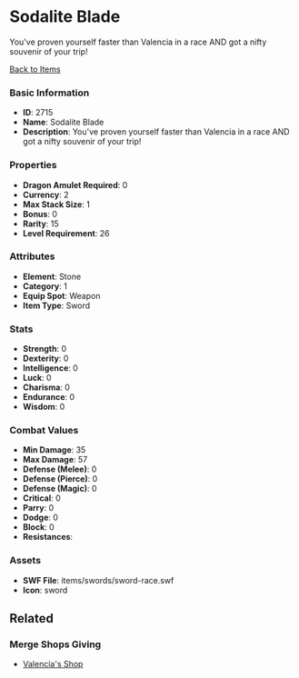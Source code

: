 # Sodalite Blade

You've proven yourself faster than Valencia in a race AND got a nifty souvenir of your trip! 

[Back to Items](../items.md)

### Basic Information

- **ID**: 2715
- **Name**: Sodalite Blade
- **Description**: You&#039;ve proven yourself faster than Valencia in a race AND got a nifty souvenir of your trip! 

### Properties

- **Dragon Amulet Required**: 0
- **Currency**: 2
- **Max Stack Size**: 1
- **Bonus**: 0
- **Rarity**: 15
- **Level Requirement**: 26

### Attributes

- **Element**: Stone
- **Category**: 1
- **Equip Spot**: Weapon
- **Item Type**: Sword

### Stats

- **Strength**: 0
- **Dexterity**: 0
- **Intelligence**: 0
- **Luck**: 0
- **Charisma**: 0
- **Endurance**: 0
- **Wisdom**: 0

### Combat Values

- **Min Damage**: 35
- **Max Damage**: 57
- **Defense (Melee)**: 0
- **Defense (Pierce)**: 0
- **Defense (Magic)**: 0
- **Critical**: 0
- **Parry**: 0
- **Dodge**: 0
- **Block**: 0
- **Resistances**: 

### Assets

- **SWF File**: items/swords/sword-race.swf
- **Icon**: sword

## Related

### Merge Shops Giving

- [Valencia's Shop](../merge-shops/54-valencia-s-shop.md)

